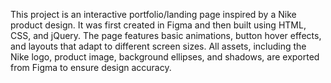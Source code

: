 This project is an interactive portfolio/landing page inspired by a Nike product design. It was first created in Figma and then built using HTML, CSS, and jQuery. The page features basic animations, button hover effects, and layouts that adapt to different screen sizes. All assets, including the Nike logo, product image, background ellipses, and shadows, are exported from Figma to ensure design accuracy.
